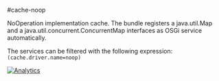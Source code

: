 #cache-noop

NoOperation implementation cache. The bundle registers a java.util.Map and a 
java.util.concurrent.ConcurrentMap interfaces as OSGi service automatically.

The services can be filtered with the following expression:
`(cache.driver.name=noop)`

[![Analytics](https://ga-beacon.appspot.com/UA-15041869-4/everit-org/cache-noop)](https://github.com/igrigorik/ga-beacon)
